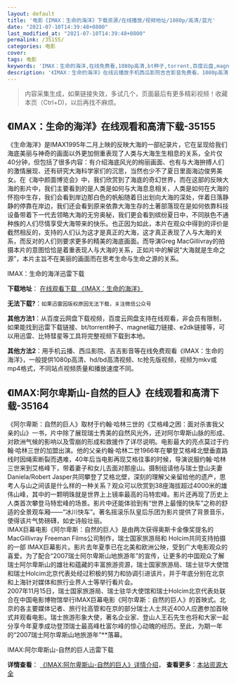 ```yaml
---
layout: default
title: '电影《IMAX：生命的海洋》下载资源/在线播放/视频地址/1080p/高清/蓝光'
date: "2021-07-10T14:39:48+0800"
last_modified_at: "2021-07-10T14:39:48+0800"
permalink: /35155/
categories: 电影
cover:
tags: 电影
keywords: 'IMAX：生命的海洋,在线免费看,1080p高清,bt种子,torrent,百度云盘,magnet,磁力链,迅雷下载资源'
description: '《IMAX：生命的海洋》在线云播放手机西瓜影院吉吉影音免费看，1080p高清bd/hd未删减完整版和tc抢先枪版，mkv/mp4格式，附带bt/torrent种子、magnet/磁力链、百度云盘、网盘资源迅雷下载链接'
---
```


>内容采集生成，如果链接失效，多试几个，页面最后有更多精彩视频！收藏本页（Ctrl+D)，以后再找不麻烦。


## 《IMAX：生命的海洋》在线观看和高清下载-35155

《生命海洋》是IMAX1995年二月上映的反映大海的一部纪录片，它在呈现给我们海底美丽与神奇的画面以外更加侧重表现了人类与大海生生相息的关系，全片仅40分钟，但包括了很多内容：有介绍海底风光的绚丽画面、也有与大海拚搏人们的激情展现、还有研究大海科学家们的沉思，当然也少不了夏日里面海边俊男美女。在《海中颜面博览会》中，我们欣赏到了海底的奇幻世界，而在这部的反映大海的影片中，我们主要看到的是人类是如何与大海息息相关，人类是如何在大海的怀抱中生存，我们会看到岸边那白色的帆船随着日出划向大海的深处，伴着日落静静的停靠在岸边，我们还会看到原来依靠大海生存的土著部落现在是如何依靠科技设备带着下一代去领略大海的无穷奥秘，我们更会看到缤纷夏日中，不同肤色不通种族的人们尽情享受大海带来的快乐。也正因为如此，本片在观众中得到的评价是截然相反的，支持的人们认为这才是真正的大海，这才真正表现了人与大海的关系，而反对的人们则要求更多的精美的海底画面。而导演Greg MacGillivray的拍摄本片的意图恰恰是着重表现人与大海的关系，正如片中的解说“大海就是生命之源”，本片主旨不在美丽的画面而在思考生命与生命之源的关系。</p>


IMAX：生命的海洋迅雷下载

**下载地址**： [在线观看下载 《IMAX：生命的海洋》](https://www.993dy.com//vod-detail-id-13817.html) 


**无法下载?**：`如果迅雷因版权原因无法下载，关注微信公众号 `

**其他方法1**：从百度云网盘下载视频，百度云网盘支持在线观看，非会员有限制，如果能找到迅雷下载链接、bt/torrent种子、magnet磁力链接、e2dk链接等，可以用迅雷、比特彗星等工具将完整视频下载到本地。

**其他方法2**：用手机云播、西瓜影院、吉吉影音等在线免费观看《IMAX：生命的海洋》，一般提供1080p高清、hd/bd高清视频、tc抢先版视频，视频为mkv或mp4格式，不同站点视频质量和播放速度不同。


## 《IMAX:阿尔卑斯山-自然的巨人》在线观看和高清下载-35164

《阿尔卑斯：自然的巨人》取材于约翰·哈林三世的《艾格峰之困：面对杀害我父亲的山》一书，片中除了展现瑞士秀美的自然风光外，还对阿尔卑斯山脉的形成、对欧洲气候的影响以及雪崩的形成和救援作了详尽说明。电影最大的亮点莫过于约翰&middot;哈林三世的加盟出演。他的父亲约翰&middot;哈林二世1966年在攀登艾格峰北壁垂直路线时因绳索断裂而遇难，40年后当电影再现艾格往事的时候，导演说服约翰·哈林三世来到艾格峰下，带着妻子和女儿去面对那座山。摄制组请他与瑞士登山夫妻Daniela/Robert Jasper共同攀登了艾格北壁，深刻的理解父亲留给他的遗产，思考人与山之间该是什么样的一种关系？观众可以欣赏到38座海拔超过4000米的雄伟山峰，其中的一颗明珠就是世界上上镜率最高的马特宏峰。影片还再现了历史上人类首次攀登马特宏峰的场景。影片中还能体验到有“世界上最慢的快车”之称的舒适的全景观车厢&mdash;—“冰川快车”。著名摇滚乐队皇后乐团为影片提供了背景音乐，使得该片气势磅礴，如史诗般壮丽。<br />IMAX巨幕电影《阿尔卑斯：自然的巨人》是由两次获得奥斯卡金像奖提名的MacGillivray Freeman Films公司制作，瑞士国家旅游局和 Holcim共同支持拍摄的一部 IMAX巨幕影片。影片去年夏季已在北美和欧洲公映，受到广大电影观众的喜爱。为了配合&ldquo;2007瑞士阿尔卑斯山地旅游年&rdquo;的宣传，让更多的中国观众了解瑞士阿尔卑斯山的雄壮和蕴藏的丰富旅游资源，瑞士国家旅游局、瑞士驻华大使馆和瑞士Holcim北京代表处经过积极的努力和协调引进该片，并于年底分别在北京和上海针对媒体和旅行业界人士等举行看片会。<br />2007年11月15日，瑞士国家旅游局、瑞士驻华大使馆和瑞士Holcim北京代表处联合在中国电影博物馆举行IMAX巨幕电影《阿尔卑斯：自然的巨人》的首映式。北京的各主要媒体记者、旅行社高管和在京的部分瑞士人士共近400人应邀参加首映式并观看电影。瑞士旅游形象大使，著名企业家、登山人王石先生也将和大家一起分享今年夏季成功登顶瑞士最高峰杜富尔峰的惊心动魄的经历。至此，为期一年的“2007瑞士阿尔卑斯山地旅游年&rdquo;**落幕。<br />


IMAX:阿尔卑斯山-自然的巨人迅雷下载

**详情查看**： [《IMAX:阿尔卑斯山-自然的巨人》详情介绍](/movie/35164/)， **查看更多**：[本站资源大全](/movie/t/all/)

